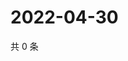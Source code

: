 # 2022-04-30

共 0 条

<!-- BEGIN WEIBO -->
<!-- 最后更新时间 Sat Apr 30 2022 13:14:41 GMT+0800 (China Standard Time) -->

<!-- END WEIBO -->
